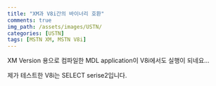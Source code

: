 ```yaml
---
title: "XM과 V8i간의 바이너리 호환"
comments: true 
img_path: /assets/images/USTN/
categories: [USTN]
tags: [MSTN XM, MSTN V8i]
---
```


XM Version 용으로 컴파일한 MDL application이 V8i에서도 실행이 되네요...

제가 테스트한 V8i는 SELECT serise2입니다.